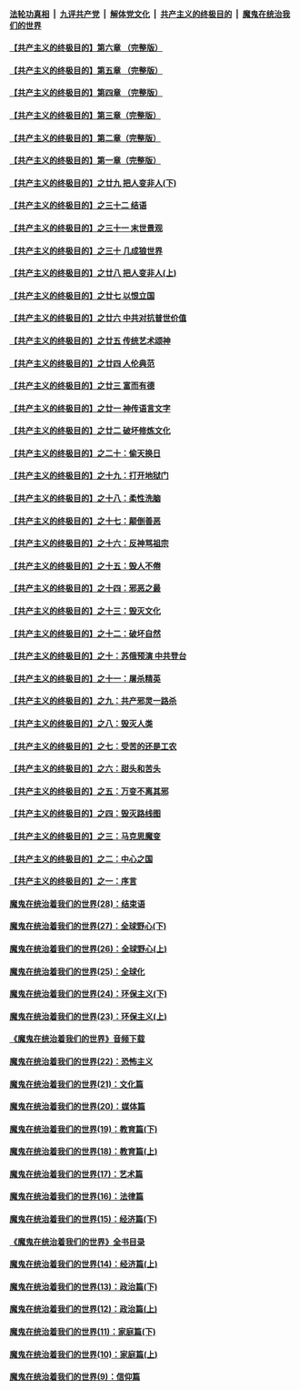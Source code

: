 

####  [法轮功真相](../../../../basic/blob/master/README.md?t=06080831) &nbsp;|&nbsp; [九评共产党](../../../../9ping.md/blob/master/README.md?t=06080831) &nbsp;|&nbsp; [解体党文化](../../../../jtdwh.md/blob/master/README.md?t=06080831)  &nbsp;|&nbsp; [共产主义的终极目的](../../../../gczydzjmd.md/blob/master/README.md?t=06080831) &nbsp;|&nbsp; [魔鬼在统治我们的世界](../../../../mgztzwmdsj.md/blob/master/README.md?t=06080831) 

#### [【共产主义的终极目的】第六章 （完整版）](../pages/nsc422/n11428913.md?t=06080831) 

#### [【共产主义的终极目的】第五章 （完整版）](../pages/nsc422/n11428912.md?t=06080831) 

#### [【共产主义的终极目的】第四章 （完整版）](../pages/nsc422/n11428907.md?t=06080831) 

#### [【共产主义的终极目的】第三章（完整版）](../pages/nsc422/n11428848.md?t=06080831) 

#### [【共产主义的终极目的】第二章（完整版）](../pages/nsc422/n11428831.md?t=06080831) 

#### [【共产主义的终极目的】第一章（完整版）](../pages/nsc422/n11417651.md?t=06080831) 

#### [【共产主义的终极目的】之廿九 把人变非人(下)](../pages/nsc422/n11344140.md?t=06080831) 

#### [【共产主义的终极目的】之三十二 结语](../pages/nsc422/n11360535.md?t=06080831) 

#### [【共产主义的终极目的】之三十一 末世景观](../pages/nsc422/n11351129.md?t=06080831) 

#### [【共产主义的终极目的】之三十 几成狼世界](../pages/nsc422/n11348280.md?t=06080831) 

#### [【共产主义的终极目的】之廿八 把人变非人(上)](../pages/nsc422/n11340492.md?t=06080831) 

#### [【共产主义的终极目的】之廿七 以恨立国](../pages/nsc422/n11336944.md?t=06080831) 

#### [【共产主义的终极目的】之廿六 中共对抗普世价值](../pages/nsc422/n11324785.md?t=06080831) 

#### [【共产主义的终极目的】之廿五 传统艺术颂神](../pages/nsc422/n11296396.md?t=06080831) 

#### [【共产主义的终极目的】之廿四 人伦典范](../pages/nsc422/n11296397.md?t=06080831) 

#### [【共产主义的终极目的】之廿三 富而有德](../pages/nsc422/n11283598.md?t=06080831) 

#### [【共产主义的终极目的】之廿一 神传语言文字](../pages/nsc422/n11263265.md?t=06080831) 

#### [【共产主义的终极目的】之廿二 破坏修炼文化](../pages/nsc422/n11245728.md?t=06080831) 

#### [【共产主义的终极目的】之二十：偷天换日](../pages/nsc422/n11238846.md?t=06080831) 

#### [【共产主义的终极目的】之十九：打开地狱门](../pages/nsc422/n11206376.md?t=06080831) 

#### [【共产主义的终极目的】之十八：柔性洗脑](../pages/nsc422/n11199994.md?t=06080831) 

#### [【共产主义的终极目的】之十七：颠倒善恶](../pages/nsc422/n11179782.md?t=06080831) 

#### [【共产主义的终极目的】之十六：反神骂祖宗](../pages/nsc422/n11166798.md?t=06080831) 

#### [【共产主义的终极目的】之十五：毁人不倦](../pages/nsc422/n11166792.md?t=06080831) 

#### [【共产主义的终极目的】之十四：邪恶之最](../pages/nsc422/n11150249.md?t=06080831) 

#### [【共产主义的终极目的】之十三：毁灭文化](../pages/nsc422/n11135227.md?t=06080831) 

#### [【共产主义的终极目的】之十二：破坏自然](../pages/nsc422/n11135214.md?t=06080831) 

#### [【共产主义的终极目的】之十：苏俄预演 中共登台](../pages/nsc422/n11118424.md?t=06080831) 

#### [【共产主义的终极目的】之十一：屠杀精英](../pages/nsc422/n11118442.md?t=06080831) 

#### [【共产主义的终极目的】之九：共产邪灵一路杀](../pages/nsc422/n11114139.md?t=06080831) 

#### [【共产主义的终极目的】之八：毁灭人类](../pages/nsc422/n11108503.md?t=06080831) 

#### [【共产主义的终极目的】之七：受苦的还是工农](../pages/nsc422/n11101809.md?t=06080831) 

#### [【共产主义的终极目的】之六：甜头和苦头](../pages/nsc422/n11096971.md?t=06080831) 

#### [【共产主义的终极目的】之五：万变不离其邪](../pages/nsc422/n11091285.md?t=06080831) 

#### [【共产主义的终极目的】之四：毁灭路线图](../pages/nsc422/n11086284.md?t=06080831) 

#### [【共产主义的终极目的】之三：马克思魔变](../pages/nsc422/n11061941.md?t=06080831) 

#### [【共产主义的终极目的】之二：中心之国](../pages/nsc422/n11047728.md?t=06080831) 

#### [【共产主义的终极目的】之一：序言](../pages/nsc422/n11086077.md?t=06080831) 

#### [魔鬼在统治着我们的世界(28)：结束语](../pages/nsc422/n10936246.md?t=06080831) 

#### [魔鬼在统治着我们的世界(27)：全球野心(下)](../pages/nsc422/n10928319.md?t=06080831) 

#### [魔鬼在统治着我们的世界(26)：全球野心(上)](../pages/nsc422/n10900318.md?t=06080831) 

#### [魔鬼在统治着我们的世界(25)：全球化](../pages/nsc422/n10788205.md?t=06080831) 

#### [魔鬼在统治着我们的世界(24)：环保主义(下)](../pages/nsc422/n10695307.md?t=06080831) 

#### [魔鬼在统治着我们的世界(23)：环保主义(上)](../pages/nsc422/n10688613.md?t=06080831) 

#### [《魔鬼在统治着我们的世界》音频下载](../pages/nsc422/n10635553.md?t=06080831) 

#### [魔鬼在统治着我们的世界(22)：恐怖主义](../pages/nsc422/n10614727.md?t=06080831) 

#### [魔鬼在统治着我们的世界(21)：文化篇](../pages/nsc422/n10597706.md?t=06080831) 

#### [魔鬼在统治着我们的世界(20)：媒体篇](../pages/nsc422/n10586579.md?t=06080831) 

#### [魔鬼在统治着我们的世界(19)：教育篇(下)](../pages/nsc422/n10564808.md?t=06080831) 

#### [魔鬼在统治着我们的世界(18)：教育篇(上)](../pages/nsc422/n10526970.md?t=06080831) 

#### [魔鬼在统治着我们的世界(17)：艺术篇](../pages/nsc422/n10499093.md?t=06080831) 

#### [魔鬼在统治着我们的世界(16)：法律篇](../pages/nsc422/n10485969.md?t=06080831) 

#### [魔鬼在统治着我们的世界(15)：经济篇(下)](../pages/nsc422/n10469975.md?t=06080831) 

#### [《魔鬼在统治着我们的世界》全书目录](../pages/nsc422/n10464261.md?t=06080831) 

#### [魔鬼在统治着我们的世界(14)：经济篇(上)](../pages/nsc422/n10457370.md?t=06080831) 

#### [魔鬼在统治着我们的世界(13)：政治篇(下)](../pages/nsc422/n10448270.md?t=06080831) 

#### [魔鬼在统治着我们的世界(12)：政治篇(上)](../pages/nsc422/n10444576.md?t=06080831) 

#### [魔鬼在统治着我们的世界(11)：家庭篇(下)](../pages/nsc422/n10440961.md?t=06080831) 

#### [魔鬼在统治着我们的世界(10)：家庭篇(上)](../pages/nsc422/n10435448.md?t=06080831) 

#### [魔鬼在统治着我们的世界(9)：信仰篇](../pages/nsc422/n10432159.md?t=06080831) 

